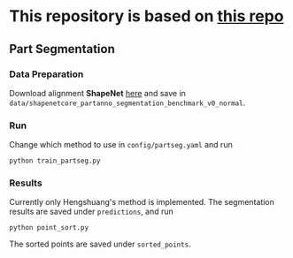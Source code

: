 # This repository is based on [this repo](https://github.com/yanx27/Pointnet_Pointnet2_pytorch)

## Part Segmentation
### Data Preparation
Download alignment **ShapeNet** [here](https://shapenet.cs.stanford.edu/media/shapenetcore_partanno_segmentation_benchmark_v0_normal.zip) and save in `data/shapenetcore_partanno_segmentation_benchmark_v0_normal`.

### Run
Change which method to use in `config/partseg.yaml` and run
```
python train_partseg.py
```

### Results
Currently only Hengshuang's method is implemented.
The segmentation results are saved under `predictions`, and run
```
python point_sort.py
```

The sorted points are saved under `sorted_points`.
